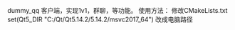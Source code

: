 dummy_qq 客户端，实现1v1，群聊，等功能。
使用方法：
修改CMakeLists.txt
set(Qt5_DIR "C:/Qt/Qt5.14.2/5.14.2/msvc2017_64")
改成电脑路径
